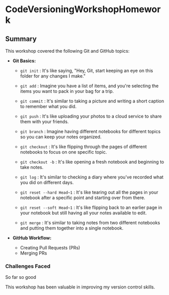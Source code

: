 # CodeVersioningWorkshopHomework

## Summary

This workshop covered the following Git and GitHub topics:

- **Git Basics:**
  - `git init`    : It's like saying, "Hey, Git, start keeping an eye on this folder for any changes I make."
  - `git add`     : Imagine you have a list of items, and you're selecting the items you want to pack in your bag for a trip.
  - `git commit`  : It's similar to taking a picture and writing a short caption to remember what you did.

  - `git push`    : It's like uploading your photos to a cloud service to share them with your friends.

  - `git branch`      : Imagine having different notebooks for different topics so you can keep your notes organized.
  - `git checkout`    : It's like flipping through the pages of different notebooks to focus on one specific topic.
  - `git checkout -b` : It's like opening a fresh notebook and beginning to take notes.
  
  - `git log`    : It's similar to checking a diary where you've recorded what you did on different days.
  
  - `git reset --hard Head~1` : It's like tearing out all the pages in your notebook after a specific point and starting over from there.
  - `git reset --soft Head~1` : It's like flipping back to an earlier page in your notebook but still having all your notes available to edit.
  
  - `git merge`  : It's similar to taking notes from two different notebooks and putting them together into a single notebook. 

- **GitHub Workflow:**
  - Creating Pull Requests (PRs)
  - Merging PRs

### Challenges Faced

So far so good


This workshop has been valuable in improving my version control skills.
